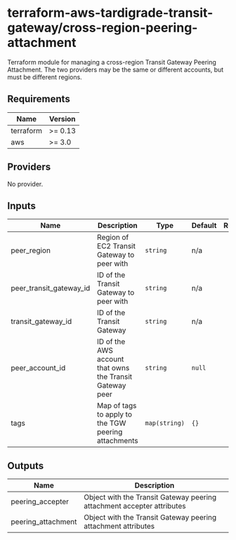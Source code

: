 # terraform-aws-tardigrade-transit-gateway/cross-region-peering-attachment

Terraform module for managing a cross-region Transit Gateway Peering Attachment. The two providers
may be the same or different accounts, but must be different regions.

<!-- BEGIN TFDOCS -->
## Requirements

| Name | Version |
|------|---------|
| terraform | >= 0.13 |
| aws | >= 3.0 |

## Providers

No provider.

## Inputs

| Name | Description | Type | Default | Required |
|------|-------------|------|---------|:--------:|
| peer\_region | Region of EC2 Transit Gateway to peer with | `string` | n/a | yes |
| peer\_transit\_gateway\_id | ID of the Transit Gateway to peer with | `string` | n/a | yes |
| transit\_gateway\_id | ID of the Transit Gateway | `string` | n/a | yes |
| peer\_account\_id | ID of the AWS account that owns the Transit Gateway peer | `string` | `null` | no |
| tags | Map of tags to apply to the TGW peering attachments | `map(string)` | `{}` | no |

## Outputs

| Name | Description |
|------|-------------|
| peering\_accepter | Object with the Transit Gateway peering attachment accepter attributes |
| peering\_attachment | Object with the Transit Gateway peering attachment attributes |

<!-- END TFDOCS -->
